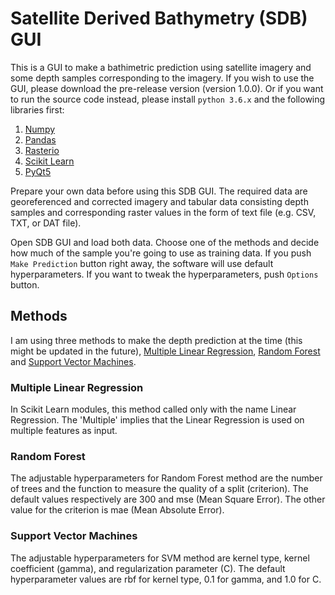 # Satellite Derived Bathymetry (SDB) GUI
This is a GUI to make a bathimetric prediction using satellite imagery and some depth samples corresponding to the imagery. If you wish to use the GUI, please download the pre-release version (version 1.0.0). Or if you want to run the source code instead, please install `python 3.6.x` and the following libraries first:

1. [Numpy](https://numpy.org/)
2. [Pandas](https://pandas.pydata.org/)
3. [Rasterio](https://rasterio.readthedocs.io/)
4. [Scikit Learn](https://scikit-learn.org)
5. [PyQt5](https://www.riverbankcomputing.com/static/Docs/PyQt5/)

Prepare your own data before using this SDB GUI. The required data are georeferenced and corrected imagery and tabular data consisting depth samples and corresponding raster values in the form of text file (e.g. CSV, TXT, or DAT file). 

Open SDB GUI and load both data. Choose one of the methods and decide how much of the sample you're going to use as training data. If you push `Make Prediction` button right away, the software will use default hyperparameters. If you want to tweak the hyperparameters, push `Options` button.

## Methods
I am using three methods to make the depth prediction at the time (this might be updated in the future), [Multiple Linear Regression](https://scikit-learn.org/stable/modules/generated/sklearn.linear_model.LinearRegression.html#sklearn.linear_model.LinearRegression), [Random Forest](https://scikit-learn.org/stable/modules/generated/sklearn.ensemble.RandomForestRegressor.html#sklearn.ensemble.RandomForestRegressor "RF Regressor") and [Support Vector Machines](https://scikit-learn.org/stable/modules/generated/sklearn.svm.SVR.html#sklearn.svm.SVR "SVM Regressor").

### Multiple Linear Regression
In Scikit Learn modules, this method called only with the name Linear Regression. The 'Multiple' implies that the Linear Regression is used on multiple features as input.

### Random Forest
The adjustable hyperparameters for Random Forest method are the number of trees and the function to measure the quality of a split (criterion). The default values respectively are 300 and mse (Mean Square Error). The other value for the criterion is mae (Mean Absolute Error).

### Support Vector Machines
The adjustable hyperparameters for SVM method are kernel type, kernel coefficient (gamma), and regularization parameter (C). The default hyperparameter values are rbf for kernel type, 0.1 for gamma, and 1.0 for C.